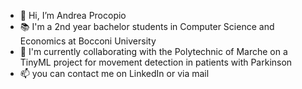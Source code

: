 - 👋 Hi, I’m Andrea Procopio
- 📚 I'm a 2nd year bachelor students in Computer Science and Economics at Bocconi University
- 🤖 I'm currently collaborating with the Polytechnic of Marche on a TinyML project for movement detection in patients with Parkinson
- 📫 you can contact me on LinkedIn or via mail

<!---
Andrea-Procopio/Andrea-Procopio is a ✨ special ✨ repository because its `README.md` (this file) appears on your GitHub profile.
You can click the Preview link to take a look at your changes.
--->
